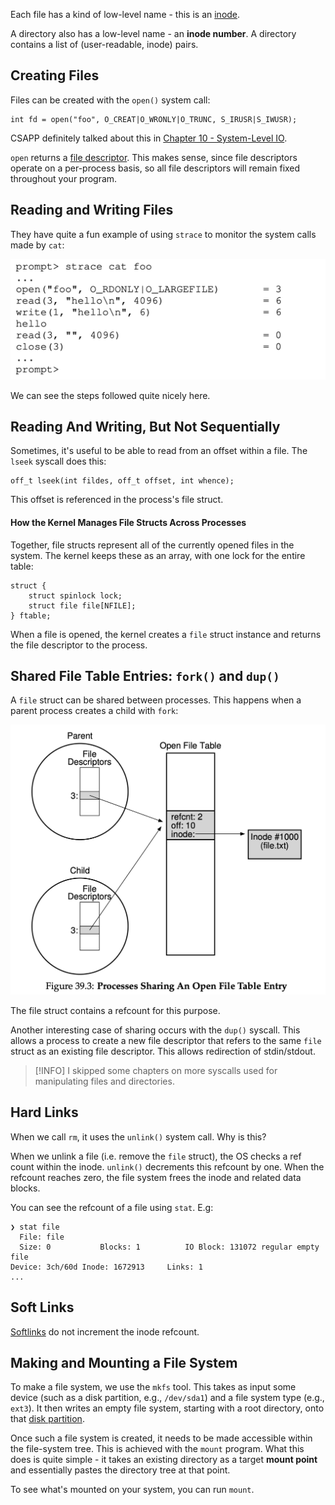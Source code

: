 Each file has a kind of low-level name - this is an [inode](4%20-%20Processes#Files).

A directory also has a low-level name - an **inode number**.
A directory contains a list of (user-readable, inode) pairs.

## Creating Files
Files can be created with the `open()` system call:

```
int fd = open("foo", O_CREAT|O_WRONLY|O_TRUNC, S_IRUSR|S_IWUSR);
```

CSAPP definitely talked about this in [Chapter 10 - System-Level IO](../../CSAPP/Chapter%2010/Chapter%2010%20-%20System-Level%20IO.md).

`open` returns a [file descriptor](4%20-%20Processes#Files). This makes sense, since file descriptors operate on a per-process basis, so all file descriptors will remain fixed throughout your program.

## Reading and Writing Files
They have quite a fun example of using `strace` to monitor the system calls made by `cat`:

![](_attachments/Screenshot%202023-11-25%20at%2009.19.42.png)

We can see the steps followed quite nicely here.

## Reading And Writing, But Not Sequentially
Sometimes, it's useful to be able to read from an offset within a file. The `lseek` syscall does this:

```
off_t lseek(int fildes, off_t offset, int whence);
```

This offset is referenced in the process's file struct. 

#### How the Kernel Manages File Structs Across Processes

Together, file structs represent all of the currently opened files in the system. 
The kernel keeps these as an array, with one lock for the entire table:

```
struct { 
	struct spinlock lock; 
	struct file file[NFILE]; 
} ftable;
```

When a file is opened, the kernel creates a `file` struct instance and returns the file descriptor to the process.

## Shared File Table Entries: `fork()` and `dup()`
A `file` struct can be shared between processes. This happens when a parent process creates a child with `fork`:

![](_attachments/Screenshot%202023-11-25%20at%2009.32.03.png)

The file struct contains a refcount for this purpose.

Another interesting case of sharing occurs with the `dup()` syscall. This allows a process to create a new file descriptor that refers to the same `file` struct as an existing file descriptor. This allows redirection of stdin/stdout.

> [!INFO]
> I skipped some chapters on more syscalls used for manipulating files and directories.

## Hard Links
When we call `rm`, it uses the `unlink()` system call. Why is this?

When we unlink a file (i.e. remove the `file` struct), the OS checks a ref count within the inode. `unlink()` decrements this refcount by one. When the refcount reaches zero, the file system frees the inode and related data blocks.

You can see the refcount of a file using `stat`. E.g:

```
❯ stat file
  File: file
  Size: 0         	Blocks: 1          IO Block: 131072 regular empty file
Device: 3ch/60d	Inode: 1672913     Links: 1
...
```

## Soft Links
[Softlinks](../../Linux/Hardlinks%20&%20Softlinks.md) do not increment the inode refcount. 

## Making and Mounting a File System
To make a file system, we use the `mkfs` tool. This takes as input some device (such as a disk partition, e.g., `/dev/sda1`) and a file system type (e.g., `ext3`). It then writes an empty file system, starting with a root directory, onto that [disk partition](../../Disk%20Partitions.md). 

Once such a file system is created, it needs to be made accessible within the file-system tree. This is achieved with the `mount` program. What this does is quite simple - it takes an existing directory as a target **mount point** and essentially pastes the directory tree at that point.

To see what's mounted on your system, you can run `mount`. 


